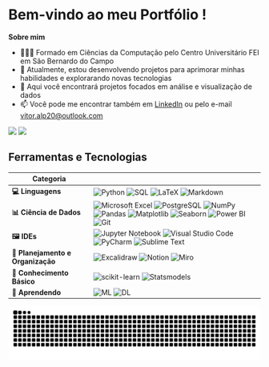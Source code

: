 # Bem-vindo ao meu Portfólio !

**Sobre mim**

- 🙋🏻‍♂️ Formado em Ciências da Computação pelo Centro Universitário FEI em São Bernardo do Campo
- 🔧 Atualmente, estou desenvolvendo projetos para aprimorar minhas habilidades e explorarando novas tecnologias
- 🌟 Aqui você encontrará projetos focados em análise e visualização de dados
- 📫 Você pode me encontrar também em [LinkedIn](https://www.linkedin.com/in/vitor-augusto-274a70229/) ou pelo e-mail vitor.alp20@outlook.com

<div class="image-container">
  <img src="https://github-readme-stats.vercel.app/api?username=vitorAugusto2&show_icons=true&theme=tokyonight&include_all_commits=true&count_private=true" width="45%" />
  <img src="https://github-readme-stats.vercel.app/api/top-langs/?username=vitorAugusto2&layout=compact&theme=tokyonight" width="45%" />
</div>

## Ferramentas e Tecnologias

| Categoria                     |                                                                                                                                                      |
|-------------------------------|------------------------------------------------------------------------------------------------------------------------------------------------------------|
| **💻 Linguagens**              | ![Python](https://img.shields.io/badge/python-3670A0?style=for-the-badge&logo=python&logoColor=ffdd54) ![SQL](https://img.shields.io/badge/SQL-%23316192.svg?style=for-the-badge&logo=SQL&logoColor=white) ![LaTeX](https://img.shields.io/badge/latex-%23008080.svg?style=for-the-badge&logo=latex&logoColor=white) ![Markdown](https://img.shields.io/badge/markdown-%23000000.svg?style=for-the-badge&logo=markdown&logoColor=white) |
| **📊 Ciência de Dados**        | ![Microsoft Excel](https://img.shields.io/badge/Microsoft_Excel-217346?style=for-the-badge&logo=microsoft-excel&logoColor=white) ![PostgreSQL](https://img.shields.io/badge/PostgreSQL-%234B5C6F.svg?style=for-the-badge&logo=PostgreSQL&logoColor=white) ![NumPy](https://img.shields.io/badge/numpy-%23013243.svg?style=for-the-badge&logo=numpy&logoColor=white) ![Pandas](https://img.shields.io/badge/pandas-%23150458.svg?style=for-the-badge&logo=pandas&logoColor=white) ![Matplotlib](https://img.shields.io/badge/Matplotlib-%23ffffff.svg?style=for-the-badge&logo=Matplotlib&logoColor=black) ![Seaborn](https://img.shields.io/badge/Seaborn-%2300bfae.svg?style=for-the-badge&logo=Seaborn&logoColor=white) ![Power BI](https://img.shields.io/badge/power_bi-F2C811?style=for-the-badge&logo=powerbi&logoColor=black) ![Git](https://img.shields.io/badge/git-%23F05033.svg?style=for-the-badge&logo=git&logoColor=white) |
| **🖼️ IDEs**                   | ![Jupyter Notebook](https://img.shields.io/badge/jupyter-%23FA0F00.svg?style=for-the-badge&logo=jupyter&logoColor=white) ![Visual Studio Code](https://img.shields.io/badge/Visual%20Studio%20Code-0078d7.svg?style=for-the-badge&logo=visual-studio-code&logoColor=white) ![PyCharm](https://img.shields.io/badge/pycharm-143?style=for-the-badge&logo=pycharm&logoColor=black&color=black&labelColor=green) ![Sublime Text](https://img.shields.io/badge/sublime_text-%23575757.svg?style=for-the-badge&logo=sublime-text&logoColor=important) |
| **📖 Planejamento e Organização** | ![Excalidraw](https://img.shields.io/badge/Excalidraw-%23D3A6F4.svg?style=for-the-badge&logo=Excalidraw&logoColor=white) ![Notion](https://img.shields.io/badge/Notion-%23000000.svg?style=for-the-badge&logo=notion&logoColor=white) ![Miro](https://img.shields.io/badge/Miro-%23FFD700.svg?style=for-the-badge&logo=Miro&logoColor=black) |
| **🐤 Conhecimento Básico**      | ![scikit-learn](https://img.shields.io/badge/scikit--learn-%23F7931E.svg?style=for-the-badge&logo=scikit-learn&logoColor=white) ![Statsmodels](https://img.shields.io/badge/Statsmodels-%23A9A9A9.svg?style=for-the-badge&logo=statsmodels&logoColor=white) |
| **🐣 Aprendendo**              | ![ML](https://img.shields.io/badge/ML-%2300bfae.svg?style=for-the-badge&logo=Machine%20Learning&logoColor=white) ![DL](https://img.shields.io/badge/DL-%23FFB6C1.svg?style=for-the-badge&logo=Deep%20Learning&logoColor=white) |

<img src="https://raw.githubusercontent.com/vitorAugusto2/vitorAugusto2/output/snake.svg" alt="Snake animation" />
